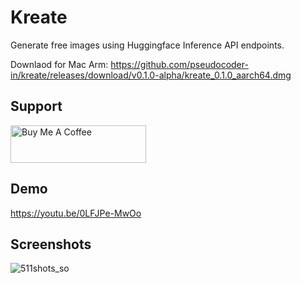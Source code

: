 # Kreate

Generate free images using Huggingface Inference API endpoints.

Downlaod for Mac Arm: https://github.com/pseudocoder-in/kreate/releases/download/v0.1.0-alpha/kreate_0.1.0_aarch64.dmg

## Support
<a href="https://www.buymeacoffee.com/pseudocodero" target="_blank"><img src="https://cdn.buymeacoffee.com/buttons/v2/default-yellow.png" alt="Buy Me A Coffee" style="height: 60px !important;width: 217px !important;" ></a>

## Demo
https://youtu.be/0LFJPe-MwOo


## Screenshots
![511shots_so](https://github.com/user-attachments/assets/6507cc75-7441-4d51-8126-136032e9a8c1)
